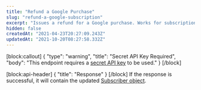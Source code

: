 ```yaml
---
title: "Refund a Google Purchase"
slug: "refund-a-google-subscription"
excerpt: "Issues a refund for a Google purchase. Works for subscription and non-subscription purchases."
hidden: false
createdAt: "2021-04-23T20:27:09.243Z"
updatedAt: "2021-10-20T08:27:58.332Z"
---
```

[block:callout]
{
  "type": "warning",
  "title": "Secret API Key Required",
  "body": "This endpoint requires a [secret API key](doc:authentication) to be used."
}
[/block]

[block:api-header]
{
  "title": "Response"
}
[/block]
If the response is successful, it will contain the updated [Subscriber object](https://docs.revenuecat.com/reference#section-the-subscriber-object-).
